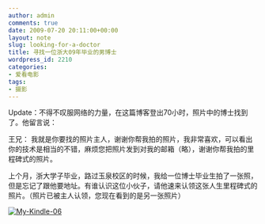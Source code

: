 ```yaml
---
author: admin
comments: true
date: 2009-07-20 20:11:00+00:00
layout: note
slug: looking-for-a-doctor
title: 寻找一位浙大09年毕业的男博士
wordpress_id: 2210
categories:
- 爱看电影
tags:
- 摄影
---
```


Update：不得不叹服网络的力量，在这篇博客登出70小时，照片中的博士找到了。他留言说：

王兄：
我就是你要找的照片主人，谢谢你帮我拍的照片，我非常喜欢，可以看出你的技术是相当的不错，麻烦您把照片发到对我的邮箱（略），谢谢你帮我拍的里程碑式的照片。

上个月，浙大学子毕业，路过玉泉校区的时候，我给一位博士毕业生拍了一张照，但是忘记了跟他要地址。有谁认识这位小伙子，请他速来认领这张人生里程碑式的照片。（照片已被主人认领，您现在看到的是另一张照片）

[![My-Kindle-06](http://farm3.static.flickr.com/2522/3740261456_9f6d040c38.jpg)](http://www.flickr.com/photos/lookoo/3740261456/)

